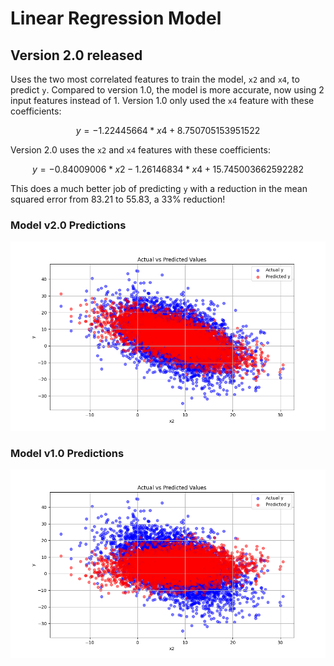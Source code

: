 # Linear Regression Model

## Version 2.0 released

Uses the two most correlated features to train the model, `x2` and `x4`, to predict `y`. Compared to version 1.0, the model is more accurate, now using 2 input features instead of 1. Version 1.0 only used the `x4` feature with these coefficients:

$$ y = -1.22445664*x4 + 8.750705153951522$$

Version 2.0 uses the `x2` and `x4` features with these coefficients:

$$ y = -0.84009006*x2 -1.26146834*x4 + 15.745003662592282$$

This does a much better job of predicting `y` with a reduction in the mean squared error from 83.21 to 55.83, a 33% reduction!

### Model v2.0 Predictions
![Model Predictions](graphs/model_predictions_v2.0.png)


### Model v1.0 Predictions
![Model Predictions](graphs/model_predictions_v1.0.png)

